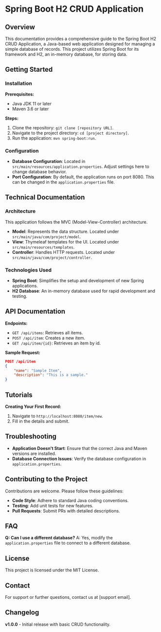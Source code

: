 # Spring Boot H2 CRUD Application

## Overview

This documentation provides a comprehensive guide to the Spring Boot H2 CRUD Application, a Java-based web application designed for managing a simple database of records. This project utilizes Spring Boot for its framework and H2, an in-memory database, for storing data.

## Getting Started

### Installation

**Prerequisites:**
- Java JDK 11 or later
- Maven 3.6 or later

**Steps:**
1. Clone the repository: `git clone [repository URL]`.
2. Navigate to the project directory: `cd [project directory]`.
3. Run the application: `mvn spring-boot:run`.

### Configuration

- **Database Configuration**: Located in `src/main/resources/application.properties`. Adjust settings here to change database behavior.
- **Port Configuration**: By default, the application runs on port 8080. This can be changed in the `application.properties` file.

## Technical Documentation

### Architecture

This application follows the MVC (Model-View-Controller) architecture.

- **Model**: Represents the data structure. Located under `src/main/java/com/project/model`.
- **View**: Thymeleaf templates for the UI. Located under `src/main/resources/templates`.
- **Controller**: Handles HTTP requests. Located under `src/main/java/com/project/controller`.

### Technologies Used

- **Spring Boot**: Simplifies the setup and development of new Spring applications.
- **H2 Database**: An in-memory database used for rapid development and testing.

## API Documentation

**Endpoints:**
- `GET /api/items`: Retrieves all items.
- `POST /api/item`: Creates a new item.
- `GET /api/item/{id}`: Retrieves an item by id.

**Sample Request:**
```json
POST /api/item
{
    "name": "Sample Item",
    "description": "This is a sample."
}
```


## Tutorials

**Creating Your First Record:**
1. Navigate to `http://localhost:8080/item/new`.
2. Fill in the details and submit.

## Troubleshooting

- **Application Doesn't Start**: Ensure that the correct Java and Maven versions are installed.
- **Database Connection Issues**: Verify the database configuration in `application.properties`.

## Contributing to the Project

Contributions are welcome. Please follow these guidelines:
- **Code Style**: Adhere to standard Java coding conventions.
- **Testing**: Add unit tests for new features.
- **Pull Requests**: Submit PRs with detailed descriptions.

## FAQ

**Q: Can I use a different database?**
A: Yes, modify the `application.properties` file to connect to a different database.

## License

This project is licensed under the MIT License.

## Contact

For support or further questions, contact us at [support email].

## Changelog

**v1.0.0** - Initial release with basic CRUD functionality.
